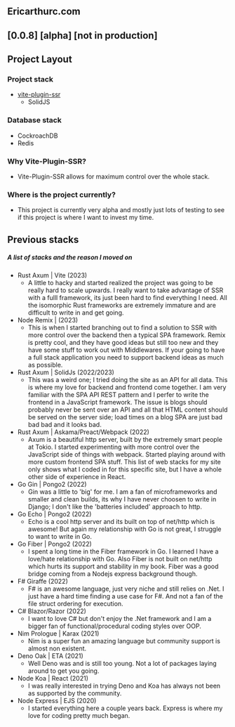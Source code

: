## Ericarthurc.com

## [0.0.8] [alpha] [not in production]

## Project Layout

### Project stack

- [vite-plugin-ssr](https://vite-plugin-ssr.com/)
  - SolidJS

### Database stack

- CockroachDB
- Redis

### Why Vite-Plugin-SSR?

- Vite-Plugin-SSR allows for maximum control over the whole stack.

### Where is the project currently?

- This project is currently very alpha and mostly just lots of testing to see if this project is where I want to invest my time.

## Previous stacks

##### A list of stacks and the reason I moved on

- Rust Axum | Vite (2023)
  - A little to hacky and started realized the project was going to be really hard to scale upwards. I really want to take advantage of SSR with a fulll framework, its just been hard to find everything I need. All the isomorphic Rust frameworks are extremely immature and are difficult to write in and get going.
- Node Remix | (2023)
  - This is when I started branching out to find a solution to SSR with more control over the backend then a typical SPA framework. Remix is pretty cool, and they have good ideas but still too new and they have some stuff to work out with Middlewares. If your going to have a full stack application you need to support backend ideas as much as possible.
- Rust Axum | SolidJs (2022/2023)
  - This was a weird one; I tried doing the site as an API for all data. This is where my love for backend and frontend come together. I am very familiar with the SPA API REST pattern and I perfer to write the frontend in a JavaScript framework. The issue is blogs should probably never be sent over an API and all that HTML content should be served on the server side; load times on a blog SPA are just bad bad bad and it looks bad.
- Rust Axum | Askama/Preact/Webpack (2022)
  - Axum is a beautiful http server, built by the extremely smart people at Tokio. I started experimenting with more control over the JavaScript side of things with webpack. Started playing around with more custom frontend SPA stuff. This list of web stacks for my site only shows what I coded in for this specific site, but I have a whole other side of experience in React.
- Go Gin | Pongo2 (2022)
  - Gin was a little to 'big' for me. I am a fan of microframeworks and smaller and clean builds, its why I have never choosen to write in Django; I don't like the 'batteries included' approach to http.
- Go Echo | Pongo2 (2022)
  - Echo is a cool http server and its built on top of net/http which is awesome! But again my relationship with Go is not great, I struggle to want to write in Go.
- Go Fiber | Pongo2 (2022)
  - I spent a long time in the Fiber framework in Go. I learned I have a love/hate relationship with Go. Also Fiber is not built on net/http which hurts its support and stability in my book. Fiber was a good bridge coming from a Nodejs express background though.
- F# Giraffe (2022)
  - F# is an awesome language, just very niche and still relies on .Net. I just have a hard time finding a use case for F#. And not a fan of the file struct ordering for execution.
- C# Blazor/Razor (2022)
  - I want to love C# but don't enjoy the .Net framework and I am a bigger fan of functional/procedural coding styles over OOP.
- Nim Prologue | Karax (2021)
  - Nim is a super fun an amazing language but community support is almost non existent.
- Deno Oak | ETA (2021)
  - Well Deno was and is still too young. Not a lot of packages laying around to get you going.
- Node Koa | React (2021)
  - I was really interested in trying Deno and Koa has always not been as supported by the community.
- Node Express | EJS (2020)
  - I started everything here a couple years back. Express is where my love for coding pretty much began.
